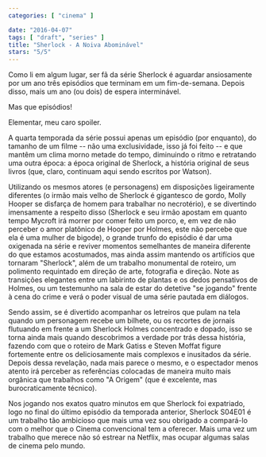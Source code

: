 ```yaml
---
categories: [ "cinema" ]

date: "2016-04-07"
tags: [ "draft", "series" ]
title: "Sherlock - A Noiva Abominável"
stars: "5/5"
---
```

Como li em algum lugar, ser fã da série Sherlock é aguardar ansiosamente por um ano três episódios que terminam em um fim-de-semana. Depois disso, mais um ano (ou dois) de espera interminável.

Mas que episódios!

Elementar, meu caro spoiler.

A quarta temporada da série possui apenas um episódio (por enquanto), do tamanho de um filme -- não uma exclusividade, isso já foi feito -- e que mantêm um clima morno metade do tempo, diminuindo o ritmo e retratando uma outra época: a época original de Sherlock, a história original de seus livros (que, claro, continuam aqui sendo escritos por Watson).

Utilizando os mesmos atores (e personagens) em disposições ligeiramente diferentes (o irmão mais velho de Sherlock é gigantesco de gordo, Molly Hooper se disfarça de homem para trabalhar no necrotério), e se divertindo imensamente a respeito disso (Sherlock e seu irmão apostam em quanto tempo Mycroft irá morrer por comer feito um porco, e, em vez de não perceber o amor platônico de Hooper por Holmes, este não percebe que ela é uma mulher de bigode), o grande trunfo do episódio é dar uma oxigenada na série e reviver momentos semelhantes de maneira diferente do que estamos acostumados, mas ainda assim mantendo os artifícios que tornaram "Sherlock", além de um trabalho monumental de roteiro, um polimento requintado em direção de arte, fotografia e direção. Note as transições elegantes entre um labirinto de plantas e os dedos pensativos de Holmes, ou um testemunho na sala de estar do detetive "se jogando" frente à cena do crime e verá o poder visual de uma série pautada em diálogos.

Sendo assim, se é divertido acompanhar os letreiros que pulam na tela quando um personagem recebe um bilhete, ou os recortes de jornais flutuando em frente a um Sherlock Holmes concentrado e dopado, isso se torna ainda mais quando descobrimos a verdade por trás dessa história, fazendo com que o roteiro de Mark Gatiss e Steven Moffat figure fortemente entre os deliciosamente mais complexos e inusitados da série. Depois dessa revelação, nada mais parece o mesmo, e o espectador menos atento irá perceber as referências colocadas de maneira muito mais orgânica que trabalhos como "A Origem" (que é excelente, mas burocraticamente técnico).

Nos jogando nos exatos quatro minutos em que Sherlock foi expatriado, logo no final do último episódio da temporada anterior, Sherlock S04E01 é um trabalho tão ambicioso que mais uma vez sou obrigado a compará-lo com o melhor que o Cinema convencional tem a oferecer. Mais uma vez um trabalho que merece não só estrear na Netflix, mas ocupar algumas salas de cinema pelo mundo.
